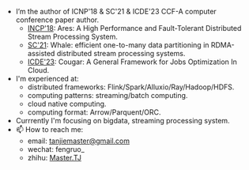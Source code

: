 - I’m the author of ICNP'18 & SC'21 & ICDE'23 CCF-A computer conference paper author.
  - [INCP'18](https://ieeexplore.ieee.org/document/8526815): Ares: A High Performance and Fault-Tolerant Distributed Stream Processing System.
  - [SC'21](https://dl.acm.org/doi/10.1145/3458817.3476192): Whale: efficient one-to-many data partitioning in RDMA-assisted distributed stream processing systems.
  - [ICDE'23](https://doi.org/10.1109/ICDE55515.2023.00262): Cougar: A General Framework for Jobs Optimization In Cloud.
- I'm experienced at:
  - distributed frameworks: Flink/Spark/Alluxio/Ray/Hadoop/HDFS.
  - computing patterns: streaming/batch computing.
  - cloud native computing.
  - computing format: Arrow/Parquent/ORC.
- Currrently I'm focusing on bigdata, streaming processing system.
- 📫 How to reach me:
  - email: tanjiemaster@gmail.com
  - wechat: fengruo_
  - zhihu: [Master.TJ](https://www.zhihu.com/people/mastertTJ)
